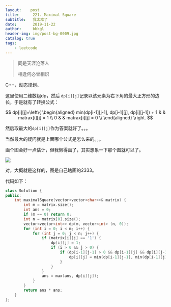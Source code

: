 ```yaml
---
layout:    post
title:      221. Maximal Square
subtitle:   我太难了
date:       2019-11-22
author:     bbkgl
header-img: img/post-bg-0009.jpg
catalog: true
tags:
    - leetcode
---
```


>同是天涯沦落人
>
>相逢何必曾相识

C++，动态规划。

这里使用二维数组dp，然后 `dp[i][j]`记录以该元素为右下角的最大正方形的边长，于是就有了转换公式：

$$
dp[i][j]=\left\{
\begin{aligned}
min(dp[i-1][j-1], dp[i-1][j], dp[i][j-1]) + 1 & & matrax[i][j] = 1 \\
0 & & matrax[i][j] = 0 \\
\end{aligned}
\right.
$$

然后取最大的`dp[i][j]`作为答案就好了。。。

当然最大的疑问就是上面哪个公式是怎么来的。。。

画个图会好一点估计，但我懒得画了，其实想象一下那个图就可以了。

![](https://ae01.alicdn.com/kf/H98ced5f601624d689acdfa13982419330.jpg)

对，大概就是这样的，图是自己瞎画的2333。

代码如下：

```cpp
class Solution {
public:
    int maximalSquare(vector<vector<char>>& matrix) {
        int m = matrix.size();
        int ans = 0;
        if (m == 0) return 0;
        int n = matrix[0].size();
        vector<vector<int>> dp(m, vector<int> (n, 0));
        for (int i = 0; i < m; i++) {
            for (int j = 0; j < n; j++) {
                if (matrix[i][j] == '1') {
                    dp[i][j] = 1;
                    if (i > 0 && j > 0) {
                        if (dp[i-1][j-1] > 0 && dp[i-1][j] && dp[i][j-1]) {
                            dp[i][j] = min(dp[i-1][j-1], min(dp[i-1][j], dp[i][j-1])) + 1;
                        }
                    }
                }
                ans = max(ans, dp[i][j]);
            }
        }
        return ans * ans;
    }
};
```

